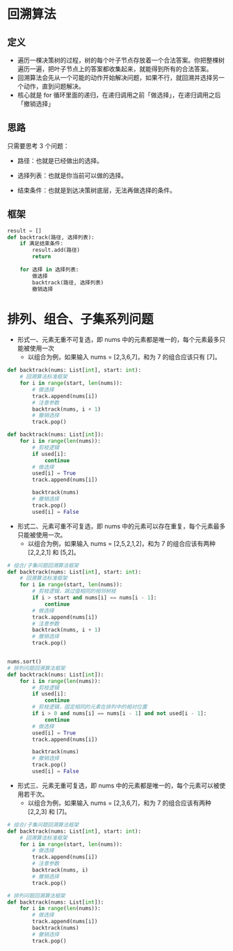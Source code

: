 # 回溯算法

## 定义

* 遍历一棵决策树的过程，树的每个叶子节点存放着一个合法答案。你把整棵树遍历一遍，把叶子节点上的答案都收集起来，就能得到所有的合法答案。
* 回溯算法会先从一个可能的动作开始解决问题，如果不行，就回溯并选择另一个动作，直到问题解决。
* 核心就是 for 循环里面的递归，在递归调用之前「做选择」，在递归调用之后「撤销选择」

## 思路

只需要思考 3 个问题：

* 路径：也就是已经做出的选择。

* 选择列表：也就是你当前可以做的选择。

* 结束条件：也就是到达决策树底层，无法再做选择的条件。

## 框架

```py
result = []
def backtrack(路径, 选择列表):
    if 满足结束条件:
        result.add(路径)
        return
    
    for 选择 in 选择列表:
        做选择
        backtrack(路径, 选择列表)
        撤销选择
```

# 排列、组合、子集系列问题

* 形式一、元素无重不可复选，即 nums 中的元素都是唯一的，每个元素最多只能被使用一次
    * 以组合为例，如果输入 nums = [2,3,6,7]，和为 7 的组合应该只有 [7]。

```py
def backtrack(nums: List[int], start: int):
    # 回溯算法标准框架
    for i in range(start, len(nums)):
        # 做选择
        track.append(nums[i])
        # 注意参数
        backtrack(nums, i + 1)
        # 撤销选择
        track.pop()

def backtrack(nums: List[int]):
    for i in range(len(nums)):
        # 剪枝逻辑
        if used[i]:
            continue
        # 做选择
        used[i] = True
        track.append(nums[i])

        backtrack(nums)
        # 撤销选择
        track.pop()
        used[i] = False
```

* 形式二、元素可重不可复选，即 nums 中的元素可以存在重复，每个元素最多只能被使用一次。
    * 以组合为例，如果输入 nums = [2,5,2,1,2]，和为 7 的组合应该有两种 [2,2,2,1] 和 [5,2]。

```py
# 组合/子集问题回溯算法框架
def backtrack(nums: List[int], start: int):
    # 回溯算法标准框架
    for i in range(start, len(nums)):
        # 剪枝逻辑，跳过值相同的相邻树枝
        if i > start and nums[i] == nums[i - 1]:
            continue
        # 做选择
        track.append(nums[i])
        # 注意参数
        backtrack(nums, i + 1)
        # 撤销选择
        track.pop()


nums.sort()
# 排列问题回溯算法框架
def backtrack(nums: List[int]):
    for i in range(len(nums)):
        # 剪枝逻辑
        if used[i]:
            continue
        # 剪枝逻辑，固定相同的元素在排列中的相对位置
        if i > 0 and nums[i] == nums[i - 1] and not used[i - 1]:
            continue
        # 做选择
        used[i] = True
        track.append(nums[i])

        backtrack(nums)
        # 撤销选择
        track.pop()
        used[i] = False
```


* 形式三、元素无重可复选，即 nums 中的元素都是唯一的，每个元素可以被使用若干次。
    * 以组合为例，如果输入 nums = [2,3,6,7]，和为 7 的组合应该有两种 [2,2,3] 和 [7]。

```py
# 组合/子集问题回溯算法框架
def backtrack(nums: List[int], start: int):
    # 回溯算法标准框架
    for i in range(start, len(nums)):
        # 做选择
        track.append(nums[i])
        # 注意参数
        backtrack(nums, i)
        # 撤销选择
        track.pop()

# 排列问题回溯算法框架
def backtrack(nums: List[int]):
    for i in range(len(nums)):
        # 做选择
        track.append(nums[i])
        backtrack(nums)
        # 撤销选择
        track.pop()
```
